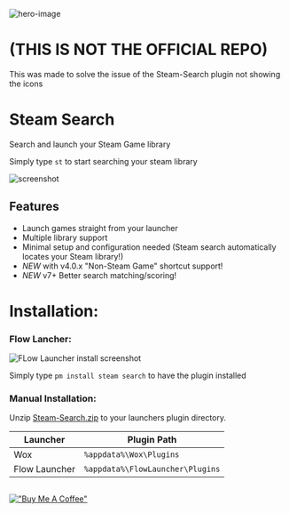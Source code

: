 ![hero-image](assets/hero.png)


# (THIS IS NOT THE OFFICIAL REPO)
This was made to solve the issue of the Steam-Search plugin not showing the icons

# Steam Search
Search and launch your Steam Game library

Simply type `st` to start searching your steam library

![screenshot](assets/screenshot.png)

## Features

* Launch games straight from your launcher
* Multiple library support
* Minimal setup and configuration needed (Steam search automatically locates your Steam library!)
* *NEW* with v4.0.x "Non-Steam Game" shortcut support!
* *NEW* v7+ Better search matching/scoring!

# Installation:

### Flow Lancher:
![FLow Launcher install screenshot](assets/install_screenshot1.svg)

Simply type `pm install steam search` to have the plugin installed

### Manual Installation:

Unzip [Steam-Search.zip](https://github.com/Garulf/Steam-Search/releases/latest) to your launchers plugin directory.

| Launcher      | Plugin Path                      |
|---------------|----------------------------------|
| Wox           | `%appdata%\Wox\Plugins`          |
| Flow Launcher | `%appdata%\FlowLauncher\Plugins` |

##
[!["Buy Me A Coffee"](https://www.buymeacoffee.com/assets/img/custom_images/orange_img.png)](https://www.buymeacoffee.com/garulf)

